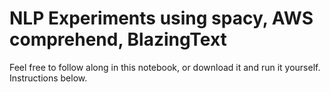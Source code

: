 # NLP Experiments using spacy, AWS comprehend, BlazingText
Feel free to follow along in this notebook, or download it and run it yourself. Instructions below.
